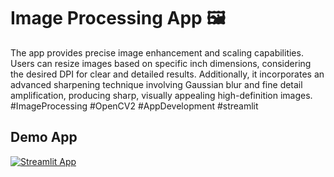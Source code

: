 # Image Processing App 🖼️

The app provides precise image enhancement and scaling capabilities. Users can resize images based on specific inch dimensions, considering the desired DPI for clear and detailed results. Additionally, it incorporates an advanced sharpening technique involving Gaussian blur and fine detail amplification, producing sharp, visually appealing high-definition images. #ImageProcessing #OpenCV2 #AppDevelopment #streamlit

## Demo App

[![Streamlit App](https://static.streamlit.io/badges/streamlit_badge_black_white.svg)](https://krs-imageprocessing.streamlit.app/)

